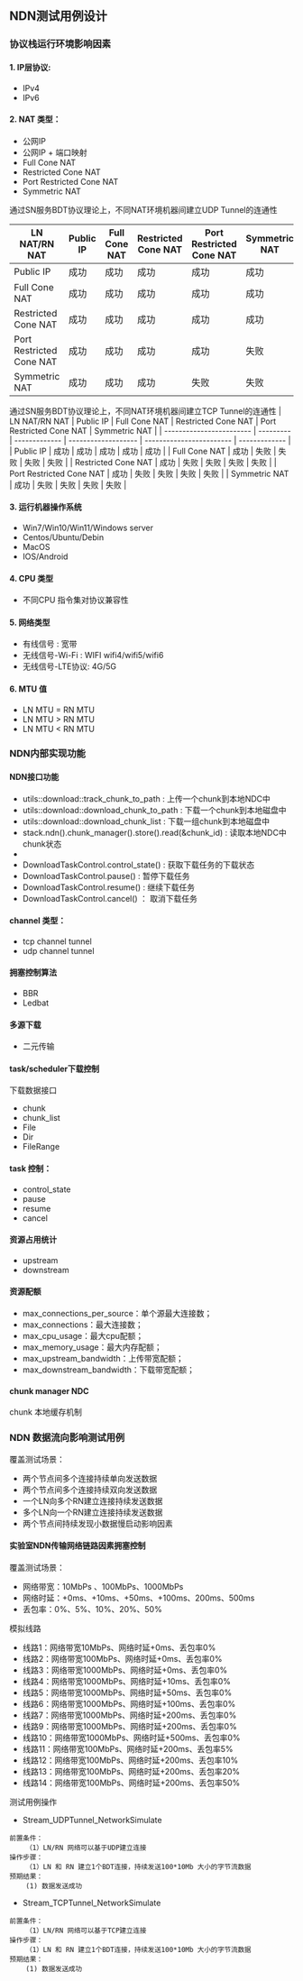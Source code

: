 ## NDN测试用例设计

### 协议栈运行环境影响因素 

#### 1. IP层协议:
+ IPv4
+ IPv6

#### 2. NAT 类型：
+ 公网IP
+ 公网IP + 端口映射
+ Full Cone NAT 
+ Restricted Cone NAT
+ Port Restricted Cone NAT
+ Symmetric NAT 

通过SN服务BDT协议理论上，不同NAT环境机器间建立UDP Tunnel的连通性

| LN NAT/RN NAT            | Public IP | Full Cone NAT | Restricted Cone NAT | Port Restricted Cone NAT | Symmetric NAT |
| ------------------------ | --------- | ------------- | ------------------- | ------------------------ | ------------- |
| Public IP                | 成功      | 成功        | 成功              | 成功                   | 成功        |
| Full Cone NAT            | 成功      | 成功        | 成功              | 成功                   | 成功        |
| Restricted Cone NAT      | 成功      | 成功        | 成功              | 成功                   | 成功        |
| Port Restricted Cone NAT | 成功      | 成功        | 成功              | 成功                   | 失败        |
| Symmetric NAT            | 成功      | 成功        | 成功              | 失败                   | 失败        |


通过SN服务BDT协议理论上，不同NAT环境机器间建立TCP Tunnel的连通性
| LN NAT/RN NAT            | Public IP | Full Cone NAT | Restricted Cone NAT | Port Restricted Cone NAT | Symmetric NAT |
| ------------------------ | --------- | ------------- | ------------------- | ------------------------ | ------------- |
| Public IP                | 成功      | 成功        | 成功              | 成功                   | 成功        |
| Full Cone NAT            | 成功      | 失败        | 失败              | 失败                   | 失败        |
| Restricted Cone NAT      | 成功      | 失败        | 失败              | 失败                   | 失败        |
| Port Restricted Cone NAT | 成功      | 失败        | 失败              | 失败                   | 失败        |
| Symmetric NAT            | 成功      | 失败        | 失败              | 失败                   | 失败        |



#### 3. 运行机器操作系统
+ Win7/Win10/Win11/Windows server
+ Centos/Ubuntu/Debin
+ MacOS
+ IOS/Android

#### 4. CPU 类型
+ 不同CPU 指令集对协议兼容性

#### 5. 网络类型
+ 有线信号 : 宽带
+ 无线信号-Wi-Fi : WIFI wifi4/wifi5/wifi6 
+ 无线信号-LTE协议:  4G/5G

#### 6. MTU 值
+ LN MTU = RN MTU
+ LN MTU > RN MTU
+ LN MTU < RN MTU







### NDN内部实现功能

#### NDN接口功能
+ utils::download::track_chunk_to_path : 上传一个chunk到本地NDC中
+ utils::download::download_chunk_to_path : 下载一个chunk到本地磁盘中
+ utils::download::download_chunk_list : 下载一组chunk到本地磁盘中
+ stack.ndn().chunk_manager().store().read(&chunk_id) : 读取本地NDC中chunk状态
+ 
+ DownloadTaskControl.control_state() : 获取下载任务的下载状态
+ DownloadTaskControl.pause() : 暂停下载任务
+ DownloadTaskControl.resume() : 继续下载任务
+ DownloadTaskControl.cancel() ： 取消下载任务


#### channel 类型：
+ tcp channel tunnel
+ udp channel tunnel


#### 拥塞控制算法
+ BBR
+ Ledbat


#### 多源下载
+ 二元传输

#### task/scheduler下载控制
下载数据接口
+ chunk
+ chunk_list
+ File
+ Dir
+ FileRange

#### task 控制：
+ control_state
+ pause
+ resume
+ cancel

#### 资源占用统计
+ upstream
+ downstream

#### 资源配额

* max_connections_per_source：单个源最大连接数；
* max_connections：最大连接数；
* max_cpu_usage：最大cpu配额；
* max_memory_usage：最大内存配额；
* max_upstream_bandwidth：上传带宽配额；
* max_downstream_bandwidth：下载带宽配额；

#### chunk manager NDC
 chunk 本地缓存机制
 




### NDN 数据流向影响测试用例

覆盖测试场景：

+ 两个节点间多个连接持续单向发送数据
+ 两个节点间多个连接持续双向发送数据
+ 一个LN向多个RN建立连接持续发送数据
+ 多个LN向一个RN建立连接持续发送数据
+ 两个节点间持续发现小数据慢启动影响因素





#### 实验室NDN传输网络链路因素拥塞控制

覆盖测试场景：
+ 网络带宽：10MbPs 、100MbPs、1000MbPs
+ 网络时延：+0ms、+10ms、+50ms、+100ms、200ms、500ms
+ 丢包率：0%、5%、10%、20%、50%

模拟线路
+ 线路1：网络带宽10MbPs、网络时延+0ms、丢包率0%
+ 线路2：网络带宽100MbPs、网络时延+0ms、丢包率0%
+ 线路3：网络带宽1000MbPs、网络时延+0ms、丢包率0%
+ 线路4：网络带宽1000MbPs、网络时延+10ms、丢包率0%
+ 线路5：网络带宽1000MbPs、网络时延+50ms、丢包率0%
+ 线路6：网络带宽1000MbPs、网络时延+100ms、丢包率0%
+ 线路7：网络带宽1000MbPs、网络时延+200ms、丢包率0%
+ 线路9：网络带宽1000MbPs、网络时延+200ms、丢包率0%
+ 线路10：网络带宽1000MbPs、网络时延+500ms、丢包率0%
+ 线路11：网络带宽100MbPs、网络时延+200ms、丢包率5%
+ 线路12：网络带宽100MbPs、网络时延+200ms、丢包率10%
+ 线路13：网络带宽100MbPs、网络时延+200ms、丢包率20%
+ 线路14：网络带宽100MbPs、网络时延+200ms、丢包率50%

测试用例操作

+ Stream_UDPTunnel_NetworkSimulate

```
前置条件：
    （1）LN/RN 网络可以基于UDP建立连接
操作步骤：
    （1）LN 和 RN 建立1个BDT连接，持续发送100*10Mb 大小的字节流数据
预期结果：
    (1) 数据发送成功
```
+ Stream_TCPTunnel_NetworkSimulate
```
前置条件：
    （1）LN/RN 网络可以基于TCP建立连接
操作步骤：
    （1）LN 和 RN 建立1个BDT连接，持续发送100*10Mb 大小的字节流数据
预期结果：
    (1) 数据发送成功
```